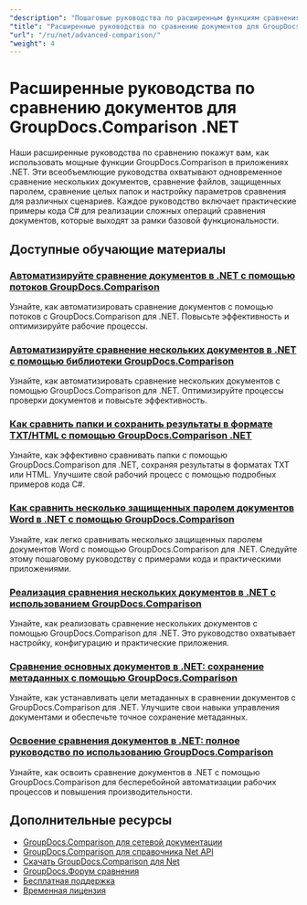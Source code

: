 ```yaml
---
"description": "Пошаговые руководства по расширенным функциям сравнения, включая сравнение нескольких документов, настройки сравнения и защищенные документы."
"title": "Расширенные руководства по сравнению документов для GroupDocs.Comparison .NET"
"url": "/ru/net/advanced-comparison/"
"weight": 4
---
```


# Расширенные руководства по сравнению документов для GroupDocs.Comparison .NET

Наши расширенные руководства по сравнению покажут вам, как использовать мощные функции GroupDocs.Comparison в приложениях .NET. Эти всеобъемлющие руководства охватывают одновременное сравнение нескольких документов, сравнение файлов, защищенных паролем, сравнение целых папок и настройку параметров сравнения для различных сценариев. Каждое руководство включает практические примеры кода C# для реализации сложных операций сравнения документов, которые выходят за рамки базовой функциональности.

## Доступные обучающие материалы

### [Автоматизируйте сравнение документов в .NET с помощью потоков GroupDocs.Comparison](./net-document-comparison-groupdocs-streams/)
Узнайте, как автоматизировать сравнение документов с помощью потоков с GroupDocs.Comparison для .NET. Повысьте эффективность и оптимизируйте рабочие процессы.

### [Автоматизируйте сравнение нескольких документов в .NET с помощью библиотеки GroupDocs.Comparison](./groupdocs-comparison-net-multi-doc-automation/)
Узнайте, как автоматизировать сравнение нескольких документов с помощью GroupDocs.Comparison для .NET. Оптимизируйте процессы проверки документов и повысьте эффективность.

### [Как сравнить папки и сохранить результаты в формате TXT/HTML с помощью GroupDocs.Comparison .NET](./groupdocs-comparison-net-folder-comparison-tutorial/)
Узнайте, как эффективно сравнивать папки с помощью GroupDocs.Comparison для .NET, сохраняя результаты в форматах TXT или HTML. Улучшите свой рабочий процесс с помощью подробных примеров кода C#.

### [Как сравнить несколько защищенных паролем документов Word в .NET с помощью GroupDocs.Comparison](./compare-password-protected-docs-groupdocs-dotnet/)
Узнайте, как легко сравнивать несколько защищенных паролем документов Word с помощью GroupDocs.Comparison для .NET. Следуйте этому пошаговому руководству с примерами кода и практическими приложениями.

### [Реализация сравнения нескольких документов в .NET с использованием GroupDocs.Comparison](./implement-multi-doc-comparison-groupdocs-net/)
Узнайте, как реализовать сравнение нескольких документов с помощью GroupDocs.Comparison для .NET. Это руководство охватывает настройку, конфигурацию и практические приложения.

### [Сравнение основных документов в .NET: сохранение метаданных с помощью GroupDocs.Comparison](./groupdocs-comparison-net-metadata-target/)
Узнайте, как устанавливать цели метаданных в сравнении документов с GroupDocs.Comparison для .NET. Улучшите свои навыки управления документами и обеспечьте точное сохранение метаданных.

### [Освоение сравнения документов в .NET: полное руководство по использованию GroupDocs.Comparison](./mastering-document-comparison-groupdocs-dotnet/)
Узнайте, как освоить сравнение документов в .NET с помощью GroupDocs.Comparison для бесперебойной автоматизации рабочих процессов и повышения производительности.

## Дополнительные ресурсы

- [GroupDocs.Comparison для сетевой документации](https://docs.groupdocs.com/comparison/net/)
- [GroupDocs.Comparison для справочника Net API](https://reference.groupdocs.com/comparison/net/)
- [Скачать GroupDocs.Comparison для Net](https://releases.groupdocs.com/comparison/net/)
- [GroupDocs.Форум сравнения](https://forum.groupdocs.com/c/comparison)
- [Бесплатная поддержка](https://forum.groupdocs.com/)
- [Временная лицензия](https://purchase.groupdocs.com/temporary-license/)
